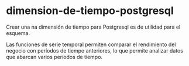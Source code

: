 # dimension-de-tiempo-postgresql
Crear una na dimensión de tiempo para Postgresql es de utilidad para el esquema.

Las funciones de serie temporal permiten comparar el rendimiento del negocio con períodos de tiempo anteriores, lo que permite analizar datos que abarcan varios períodos de tiempo.
